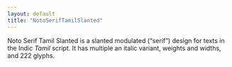 ```yaml
---
layout: default
title: "NotoSerifTamilSlanted"
---
```

Noto Serif Tamil Slanted is a slanted modulated (“serif”) design for texts in the Indic _Tamil_ script. It has multiple an italic variant, weights and widths, and 222 glyphs.